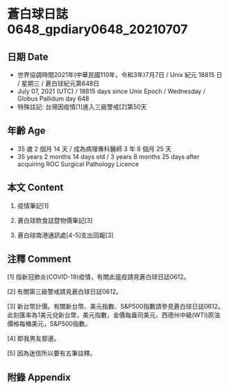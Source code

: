[_metadata_:encoding]: - "utf-8"
[_metadata_:language]: - "zh-Hant-TW"
[_metadata_:fileformat]: - "markdown"
[_metadata_:MIME_type]: - "text/plain"
[_metadata_:markdown_version]: - "commonmark version 0.29"
[_metadata_:markdown_spec]: - "https://spec.commonmark.org/0.29/"

# 蒼白球日誌0648_gpdiary0648_20210707 #

## 日期 Date ##

* 世界協調時間2021年(中華民國110年，令和3年)7月7日 / Unix 紀元 18815 日 / 星期三 / 蒼白球紀元第648日
* July 07, 2021 (UTC) / 18815 days since Unix Epoch / Wednesday / Globus Pallidum day 648
* 特殊註記: 台灣因疫情[1]進入三級警戒[2]第50天

## 年齡 Age ##

* 35 歲 2 個月 14 天 / 成為病理專科醫師 3 年 8 個月 25 天
* 35 years 2 months 14 days old / 3 years 8 months 25 days after acquiring ROC Surgical Pathology Licence

## 本文 Content ##

1. 疫情筆記[1]

    
2. 蒼白球飲食誌暨物價筆記[3]

    
3. 蒼白球南港通訊處[4-5]支出回報[3]

    

## 注釋 Comment ##

[1] 指新冠肺炎(COVID-19)疫情，有關此瘟疫請見蒼白球日誌0612。


[2] 有關第三級警戒請見蒼白球日誌0612。


[3] 新台幣計價。有關新台幣、美元指數、S&P500指數請參見蒼白球日誌0612。此刻匯率為1美元兌新台幣，美元指數，金價每盎司美元，西德州中級(WTI)原油價格每桶美元，S&P500指數。


[4] 即我男友那邊。


[5] 因為迷信所以要有五筆註釋。



## 附錄 Appendix ##

